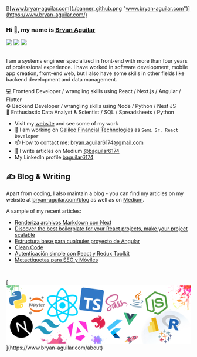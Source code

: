 [![www.bryan-aguilar.com](./banner_github.png "www.bryan-aguilar.com")](https://www.bryan-aguilar.com/)

### Hi 👋, my name is [Bryan Aguilar](https://www.bryan-aguilar.com/)

<div> 
  <a href = "mailto:bryan.aguilar6174@gmail.com"><img src="https://img.shields.io/badge/-Gmail-%23333?style=for-the-badge&logo=gmail&logoColor=white" target="_blank"></a>
  <a href="https://www.linkedin.com/in/baguilar6174/" target="_blank"><img src="https://img.shields.io/badge/-LinkedIn-%230077B5?style=for-the-badge&logo=linkedin&logoColor=white" target="_blank"></a>
  <a href="https://baguilar6174.medium.com" target="_blank"><img src="https://img.shields.io/badge/Medium-12100E?style=for-the-badge&logo=medium&logoColor=white" target="_blank"></a>  
</div>

<br/>

I am a systems engineer specialized in front-end with more than four years of professional experience. I have worked in software development, mobile app creation, front-end web, but I also have some skills in other fields like backend development and data management.

💻 Frontend Developer / wrangling skills using React / Next.js / Angular / Flutter <br/>
⚙ Backend Developer / wrangling skills using Node / Python / Nest JS <br/>
📖 Enthusiastic Data Analyst & Scientist / SQL / Spreadsheets / Python

- Visit my [website](https://www.bryan-aguilar.com/) and see some of my work
- 🔭 I am working on [Galileo Financial Technologies](https://www.galileo-ft.com/) as `Semi Sr. React Developer`
- 📫 How to contact me: [bryan.aguilar6174@gmail.com](mailto:bryan.aguilar6174@gmail.com)
- 📝 I write articles on Medium [@baguilar6174](https://baguilar6174.medium.com/) 
- My LinkedIn profile [baguilar6174](https://www.linkedin.com/in/baguilar6174/)

## &#x270d; Blog & Writing

Apart from coding, I also maintain a blog - you can find my articles on my website at [bryan-aguilar.com/blog](https://www.bryan-aguilar.com/blog/) as well as on [Medium](https://baguilar6174.medium.com/).

A sample of my recent articles:

<!-- BLOG-POST-LIST:START -->
- [Renderiza archivos Markdown con Next](https://medium.com/@baguilar6174/renderiza-archivos-markdown-con-next-f160fbce73ea)
- [Discover the best boilerplate for your React projects, make your project scalable](https://medium.com/@baguilar6174/arquitectura-escalable-para-proyectos-de-react-ce8520071ca4)
- [Estructura base para cualquier proyecto de Angular](https://baguilar6174.medium.com/estructura-base-para-cualquier-proyecto-de-angular-6a035a27bfcf)
- [Clean Code](https://medium.com/@baguilar6174/clean-code-6cacfc6072f3)
- [Autenticación simple con React y Redux Toolkit](https://baguilar6174.medium.com/autenticación-simple-con-react-y-redux-toolkit-95d942bebae0)
- [Metaetiquetas para SEO y Móviles](https://medium.com/@baguilar6174/metaetiquetas-para-seo-y-móviles-505f9bcbb5fb)
<!-- BLOG-POST-LIST:END -->

<br/>

[![Tech Stack](./tech_stack.png "www.bryan-aguilar.com")](https://www.bryan-aguilar.com/about)
